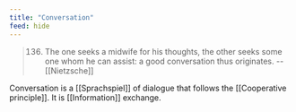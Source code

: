 ```yaml
---
title: "Conversation"
feed: hide
---
```


> 136. The one seeks a midwife for his thoughts, the other seeks some one whom he can assist: a good conversation thus originates. -- [[Nietzsche]]

Conversation is a [[Sprachspiel]] of dialogue that follows the [[Cooperative principle]]. It is [[Information]] exchange.